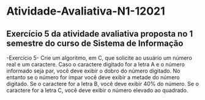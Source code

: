 # Atividade-Avaliativa-N1-12021
Exercício 5 da atividade avaliativa proposta no 1 semestre do curso de Sistema de Informação  
---
  -Exercício 5-
 Crie um algoritmo, em C, que solicite ao usuário um número real e um caractere.
 Caso o caractere digitado for a letra A e o número informado seja par, você deve exibir o dobro do número digitado. No entanto se o número for ímpar você deve exibir a metade do número digitado.
 Se o caractere for a letra B, você deve exibir 40% do número.
 Se o caractere for a letra C, você deve exibir o número elevado ao quadrado.
